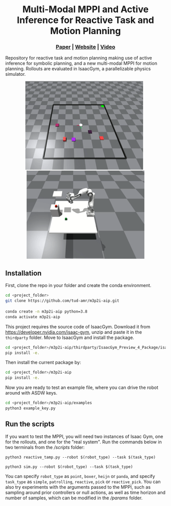 <p align="center">
    <h1 align="center">Multi-Modal MPPI and Active Inference for Reactive Task and Motion Planning</h1>
    <h3 align="center"><a href="https://arxiv.org/abs/2312.02328">Paper</a> | <a href="https://autonomousrobots.nl/paper_websites/m3p2i-aip">Website</a> | <a href="https://www.youtube.com/watch?v=y2CTgv6hxVI&t=2s">Video</a> </h3>
</p>

Repository for reactive task and motion planning making use of active inference for symbolic planning, and a new multi-modal MPPI for motion planning. Rollouts are evaluated in IsaacGym, a parallelizable physics simulator.

<p align="center">
    <img src="./src/m3p2i_aip/assets/images/m3p2i_1corner.gif" alt="001" width=370 /> &nbsp; <img src="./src/m3p2i_aip/assets/images/m3p2i_pick_with_obs.gif" alt="002" width=370 />
</p>


## Installation
First, clone the repo in your folder and create the conda environment. 
````bash
cd <project_folder>
git clone https://github.com/tud-amr/m3p2i-aip.git

conda create -n m3p2i-aip python=3.8
conda activate m3p2i-aip
````

This project requires the source code of IsaacGym. Download it from https://developer.nvidia.com/isaac-gym, unzip and paste it in the `thirdparty` folder. Move to IsaacGym and install the package.
````bash
cd <project_folder>/m3p2i-aip/thirdparty/IsaacGym_Preview_4_Package/isaacgym/python
pip install -e. 
````

Then install the current package by:
````bash
cd <project_folder>/m3p2i-aip
pip install -e. 
````

Now you are ready to test an example file, where you can drive the robot around with ASDW keys.

````bash
cd <project_folder>/m3p2i-aip/examples
python3 example_key.py
````

## Run the scripts

If you want to test the MPPI, you will need two instances of Isaac Gym, one for the rollouts, and one for the "real system". Run the commands below in two terminals from the */scripts* folder: 
````
python3 reactive_tamp.py --robot $(robot_type) --task $(task_type)
````

````
python3 sim.py --robot $(robot_type) --task $(task_type)
````

You can specify `robot_type` as `point`, `boxer`, `heijn` or `panda`, and specify `task_type` as `simple`, `patrolling`, `reactive`, `pick` or `reactive_pick`. You can also try experiments with the arguments passed to the MPPI, such as sampling around prior controllers or null actions, as well as time horizon and number of samples, which can be modified in the */params* folder. 